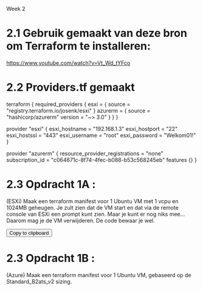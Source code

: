 Week 2

# 2.1 Gebruik gemaakt van deze bron om Terraform te installeren:

https://www.youtube.com/watch?v=Vt_Wd_tYFco



# 2.2 Providers.tf gemaakt

terraform {
  required_providers {
    esxi = {
      source = "registry.terraform.io/josenk/esxi"
    }
    azurerm = {
      source  = "hashicorp/azurerm"
      version = "~> 3.0"
    }
  }
}

provider "esxi" {
  esxi_hostname = "192.168.1.3"
  esxi_hostport = "22"
  esxi_hostssl  = "443"
  esxi_username = "root"
  esxi_password = "Welkom01!"
}

provider "azurerm" {
  resource_provider_registrations = "none"
  subscription_id                = "c064671c-8f74-4fec-b088-b53c568245eb"
  features {}
}


# 2.3  Opdracht 1A  :

(ESXi) Maak een terraform manifest voor 1 Ubuntu VM met 1 vcpu en 1024MB geheugen. Je zult zien dat de VM start en dat via de remote console van ESXi een prompt kunt zien. Maar je kunt er nog niks mee… Daarom mag je de VM verwijderen. De code bewaar je wel.


<button onclick="copyCode()">Copy to clipboard</button>

<script>
function copyCode() {
  var code = `
    # Je Terraform code hier
    resource "esxi_guest" "vm_opdracht_1A_Semih" {
      guest_name     = "vm_opdracht_1A_Semih"
      disk_store     = "datastore1"
      ovf_source     = "https://cloud-images.ubuntu.com/releases/24.04/release/ubuntu-24.04-server-cloudimg-amd64.ova"
      numvcpus       = 1
      memsize        = 1024
      guest_id       = "ubuntu64Guest"
      network_interfaces {
        virtual_network = "VM Network"
      }
      disk {
        size = 10
      }
    }
  `;
  navigator.clipboard.writeText(code).then(function() {
    alert("Code copied to clipboard!");
  }, function() {
    alert("Failed to copy code.");
  });
}
</script>



#   2.3  Opdracht 1B  :
(Azure) Maak een terraform manifest voor 1 Ubuntu VM, gebaseerd op de Standard_B2ats_v2 sizing.

